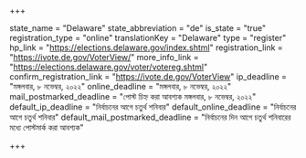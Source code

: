 +++

state_name = "Delaware"
state_abbreviation = "de"
is_state = "true"
registration_type = "online"
translationKey = "Delaware"
type = "register"
hp_link = "https://elections.delaware.gov/index.shtml"
registration_link = "https://ivote.de.gov/VoterView/"
more_info_link = "https://elections.delaware.gov/voter/votereg.shtml"
confirm_registration_link = "https://ivote.de.gov/VoterView"
ip_deadline = "মঙ্গলবার, ৮ নভেম্বর, ২০২২"
online_deadline = "মঙ্গলবার, ৮ নভেম্বর, ২০২২"
mail_postmarked_deadline = "পোস্ট চিহ্ন করা আবশ্যক মঙ্গলবার, ৮ নভেম্বর, ২০২২"
default_ip_deadline = "নির্বাচনের আগে চতুর্থ শনিবার"
default_online_deadline = "নির্বাচনের আগে চতুর্থ শনিবার"
default_mail_postmarked_deadline = "নির্বাচনের দিন আগে চতুর্থ শনিবারের মধ্যে পোস্টমার্ক করা আবশ্যক"

+++